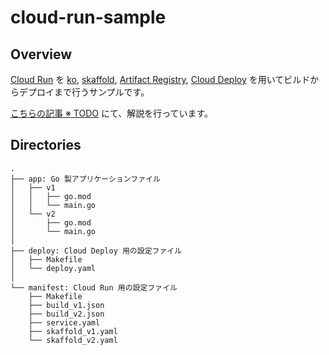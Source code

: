 # cloud-run-sample

## Overview

[Cloud Run](https://cloud.google.com/run) を [ko](https://www.cncf.io/projects/ko/), [skaffold](https://skaffold.dev/docs/), [Artifact Registry](https://cloud.google.com/artifact-registry/docs/overview), [Cloud Deploy](https://cloud.google.com/deploy/docs/overview) を用いてビルドからデプロイまで行うサンプルです。  

[こちらの記事 ※ TODO]() にて、解説を行っています。

## Directories

```
.
├── app: Go 製アプリケーションファイル
│   ├── v1
│   │   ├── go.mod
│   │   └── main.go
│   └── v2
│       ├── go.mod
│       └── main.go
│
├── deploy: Cloud Deploy 用の設定ファイル
│   ├── Makefile
│   └── deploy.yaml
│
└── manifest: Cloud Run 用の設定ファイル
    ├── Makefile
    ├── build_v1.json
    ├── build_v2.json
    ├── service.yaml
    ├── skaffold_v1.yaml
    └── skaffold_v2.yaml
```

